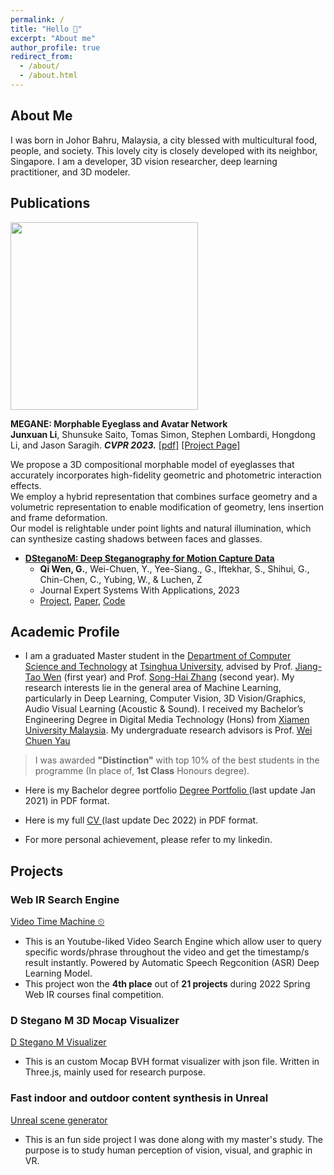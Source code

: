 ```yaml
---
permalink: /
title: "Hello 👋"
excerpt: "About me"
author_profile: true
redirect_from: 
  - /about/
  - /about.html
---
```


About Me
------
I was born in Johor Bahru, Malaysia, a city blessed with multicultural food, people, and society. This lovely city is closely developed with its neighbor, Singapore.
I am a developer, 3D vision researcher, deep learning practitioner, and 3D modeler.

Publications
------
<div class="media">
                <a class="pull-left">
                    <img class="media-object" src="./assets_files/megane.gif" width="300px">
                </a>
                <div class="media-body">
                    <p class="media-heading">
                        <strong>
                             MEGANE: Morphable Eyeglass and Avatar Network
                     </strong><br>
                        <strong>Junxuan Li</strong>, Shunsuke Saito, Tomas Simon, Stephen Lombardi, Hongdong Li, and Jason Saragih. <strong><i>CVPR 2023.</i></strong>
                        <a target="_blank" href="https://arxiv.org/abs/2302.04868">[pdf]</a>
                        <a target="_blank" href="https://junxuan-li.github.io/megane/">[Project Page]</a>
                    </p>
                    <p class="abstract-text">
                        We propose a 3D compositional morphable model of eyeglasses that accurately incorporates high-fidelity geometric and photometric interaction effects.<br>
                        We employ a hybrid representation that combines surface geometry and a volumetric representation to enable modification of geometry, lens insertion and frame deformation.<br>
                        Our model is relightable under point lights and natural illumination, which can synthesize casting shadows between faces and glasses.
                    </p>
                </div>
            </div>
			
* **[DSteganoM: Deep Steganography for Motion Capture Data](https://qiwen98.github.io/DSteganoM)**
	* **Qi Wen, G.**, Wei-Chuen, Y., Yee-Siang., G., Iftekhar, S., Shihui, G., Chin-Chen, C., Yubing, W., & Luchen, Z
	* Journal Expert Systems With Applications, 2023
	* [Project](https://qiwen98.github.io/DSteganoM), [Paper](https://www.sciencedirect.com/science/article/pii/S0957417423024570), [Code](https://github.com/qiwen98/DSteganoM-Exp)

Academic Profile
------
* I am a graduated Master student in the [Department of Computer Science and Technology](https://www.cs.tsinghua.edu.cn/csen/) at [Tsinghua University](https://www.tsinghua.edu.cn/en/), advised by Prof. [Jiang-Tao Wen](https://ieeexplore.ieee.org/author/37291696100) (first year) and Prof. [Song-Hai Zhang](https://www.cs.tsinghua.edu.cn/csen/info/1214/4073.htm) (second year). My research interests lie in the general area of Machine Learning, particularly in Deep Learning, Computer Vision, 3D Vision/Graphics, Audio Visual Learning (Acoustic & Sound). I received my Bachelor’s Engineering Degree in Digital Media Technology (Hons) from [Xiamen University Malaysia](https://www.xmu.edu.my). My undergraduate research advisors is Prof. [Wei Chuen Yau](https://ieeexplore.ieee.org/author/37667757400)
> I was awarded **"Distinction"** with top 10% of the best students in the programme (In place of, **1st Class** Honours degree). 

* Here is my Bachelor degree portfolio [Degree Portfolio ](https://qiwen98.github.io/files/Portfolio_2020(mini).pdf "Degree Portfilio ")(last update Jan 2021) in PDF format.

* Here is my full [CV ](https://qiwen98.github.io/files/Qi_Wen_Résumé_With_Photo.pdf "CV ")(last update Dec 2022) in PDF format.

* For more personal achievement, please refer to my linkedin.





## Projects
### Web IR Search Engine
[Video Time Machine ⏲](https://share.streamlit.io/qiwen98/webir/main.py/)
* This is an Youtube-liked Video Search Engine which allow user to query specific words/phrase throughout the video and get the timestamp/s result instantly. Powered by Automatic Speech Regconition (ASR) Deep Learning Model. 
* This project won the **4th place** out of **21 projects** during 2022 Spring Web IR courses final competition. 

### D Stegano M 3D Mocap Visualizer  
[D Stegano M Visualizer](https://qiwen98.github.io/DSteganoM/skipMTMGatedCover/)
* This is an custom Mocap BVH format visualizer with json file. Written in Three.js, mainly used for research purpose.

### Fast indoor and outdoor content synthesis in Unreal  
[Unreal scene generator](https://youtu.be/RDgrF3ZUMnQ)
* This is an fun side project I was done along with my master's study. The purpose is to study human perception of vision, visual, and graphic in VR.
